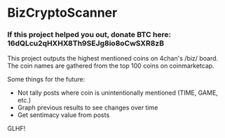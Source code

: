 # BizCryptoScanner

### If this project helped you out, donate BTC here: 16dQLcu2qHXHX8Th9SEJg8io8oCwSXR8zB

This project outputs the highest mentioned coins on 4chan's /biz/ board. The coin names are gathered from the top 100 coins on coinmarketcap.

Some things for the future:

- Not tally posts where coin is unintentionally mentioned (TIME, GAME, etc.)
- Graph previous results to see changes over time
- Get sentimacy value from posts

GLHF!